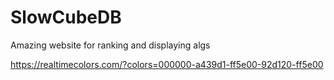 # SlowCubeDB

Amazing website for ranking and displaying algs

https://realtimecolors.com/?colors=000000-a439d1-ff5e00-92d120-ff5e00
